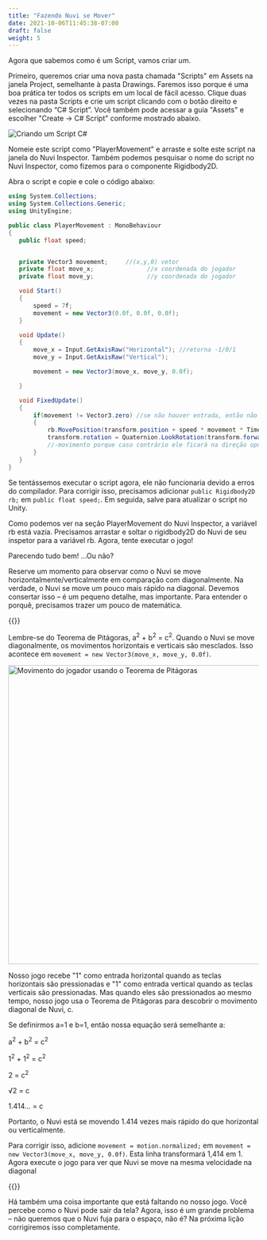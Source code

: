 ```yaml
---
title: "Fazendo Nuvi se Mover"
date: 2021-10-06T11:45:38-07:00
draft: false
weight: 5
---
```


Agora que sabemos como é um Script, vamos criar um.

Primeiro, queremos criar uma nova pasta chamada "Scripts" em Assets na janela Project, semelhante à pasta Drawings. Faremos isso porque é uma boa prática ter todos os scripts em um local de fácil acesso. Clique duas vezes na pasta Scripts e crie um script clicando com o botão direito e selecionando “C# Script”. Você também pode acessar a guia "Assets" e escolher "Create -> C# Script" conforme mostrado abaixo.

![Criando um Script C#](../img/4_CreateScript.png)

Nomeie este script como "PlayerMovement" e arraste e solte este script na janela do Nuvi Inspector. Também podemos pesquisar o nome do script no Nuvi Inspector, como fizemos para o componente Rigidbody2D.

Abra o script e copie e cole o código abaixo:
```csharp
using System.Collections;
using System.Collections.Generic;
using UnityEngine;

public class PlayerMovement : MonoBehaviour
{
   public float speed;


   private Vector3 movement;     //(x,y,0) vetor
   private float move_x;               //x coordenada do jogador
   private float move_y;               //y coordenada do jogador

   void Start()
   {
       speed = 7f;
       movement = new Vector3(0.0f, 0.0f, 0.0f);
   }

   void Update()
   {
       move_x = Input.GetAxisRaw("Horizontal"); //retorna -1/0/1
       move_y = Input.GetAxisRaw("Vertical");

       movement = new Vector3(move_x, move_y, 0.0f);

   }

   void FixedUpdate()
   {
       if(movement != Vector3.zero) //se não houver entrada, então não se mova
       {
           rb.MovePosition(transform.position + speed * movement * Time.deltaTime); //move fisicamente o Nuvi na direção
           transform.rotation = Quaternion.LookRotation(transform.forward, -movement); //por se virar à direção em que está se movendo
           //-movimento porque caso contrário ele ficará na direção oposta, já que a transformação está voltada para baixo
       }
   }
}
```

Se tentássemos executar o script agora, ele não funcionaria devido a erros do compilador. Para corrigir isso, precisamos adicionar `public Rigidbody2D rb;` em `public float speed;`. Em seguida, salve para atualizar o script no Unity.

Como podemos ver na seção PlayerMovement do Nuvi Inspector, a variável rb está vazia. Precisamos arrastar e soltar o rigidbody2D do Nuvi de seu inspetor para a variável rb. Agora, tente executar o jogo!

Parecendo tudo bem! ...Ou não?

Reserve um momento para observar como o Nuvi se move horizontalmente/verticalmente em comparação com diagonalmente. Na verdade, o Nuvi se move um pouco mais rápido na diagonal. Devemos consertar isso – é um pequeno detalhe, mas importante. Para entender o porquê, precisamos trazer um pouco de matemática.

{{<notice info>}}

Lembre-se do Teorema de Pitágoras, a<sup>2</sup> + b<sup>2</sup> = c<sup>2</sup>. Quando o Nuvi se move diagonalmente, os movimentos horizontais e verticais são mesclados. Isso acontece em `movement = new Vector3(move_x, move_y, 0.0f)`.

<img src="../img/4_pythagorean_theorem.png" alt="Movimento do jogador usando o Teorema de Pitágoras" width="600"/>

Nosso jogo recebe "1" como entrada horizontal quando as teclas horizontais são pressionadas e "1" como entrada vertical quando as teclas verticais são pressionadas. Mas quando eles são pressionados ao mesmo tempo, nosso jogo usa o Teorema de Pitágoras para descobrir o movimento diagonal de Nuvi, c.

Se definirmos a=1 e b=1, então nossa equação será semelhante a:

a<sup>2</sup> + b<sup>2</sup> = c<sup>2</sup>

1<sup>2</sup> + 1<sup>2</sup> = c<sup>2</sup>

2 = c<sup>2</sup>

√2 = c

1.414... = c

Portanto, o Nuvi está se movendo 1.414 vezes mais rápido do que horizontal ou verticalmente.

Para corrigir isso, adicione `movement = motion.normalized;` em `movement = new Vector3(move_x, move_y, 0.0f)`. Esta linha transformará 1,414 em 1. Agora execute o jogo para ver que Nuvi se move na mesma velocidade na diagonal

{{</notice>}}

Há também uma coisa importante que está faltando no nosso jogo. Você percebe como o Nuvi pode sair da tela? Agora, isso é um grande problema – não queremos que o Nuvi fuja para o espaço, não é? Na próxima lição corrigiremos isso completamente.
